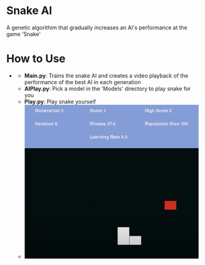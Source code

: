# Snake AI

A genetic algorithim that gradually increases an AI's performance at the game 'Snake'


# How to Use
  -
      - **Main.py**: Trains the snake AI and creates a video playback of the performance of the best AI in each generation
      - **AIPlay.py**: Pick a model in the 'Models' directory to play snake for you
      - **Play.py**: Play snake yourself
      - ![](./img/snake.png)